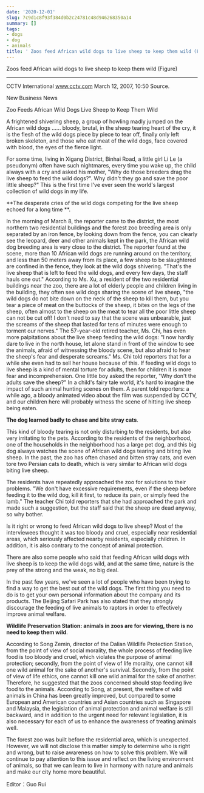 ```yaml
---
date: '2020-12-01'
slug: 7c9d1c8f93f384d0b2c24781c48d946268350a14
summary: []
tags:
- dogs
- dog
- animals
title: ' Zoos feed African wild dogs to live sheep to keep them wild (Figure) '
---
```


 Zoos feed African wild dogs to live sheep to keep them wild (Figure)  

* * * *

CCTV International www.cctv.com March 12, 2007, 10:50 Source.

New Business News

Zoo Feeds African Wild Dogs Live Sheep to Keep Them Wild

A frightened shivering sheep, a group of howling madly jumped on the African wild dogs ...... bloody, brutal, in the sheep tearing heart of the cry, it is the flesh of the wild dogs piece by piece to tear off, finally only left broken skeleton, and those who eat meat of the wild dogs, face covered with blood, the eyes of the fierce light.

For some time, living in Xigang District, Binhai Road, a little girl Li Le (a pseudonym) often have such nightmares, every time you wake up, the child always with a cry and asked his mother, "Why do those breeders drag the live sheep to feed the wild dogs?". Why didn't they go and save the poor little sheep?" This is the first time I've ever seen the world's largest collection of wild dogs in my life.

**The desperate cries of the wild dogs competing for the live sheep echoed for a long time **.

In the morning of March 8, the reporter came to the district, the most northern two residential buildings and the forest zoo breeding area is only separated by an iron fence, by looking down from the fence, you can clearly see the leopard, deer and other animals kept in the park, the African wild dog breeding area is very close to the district. The reporter found at the scene, more than 10 African wild dogs are running around on the territory, and less than 50 meters away from its place, a few sheep to be slaughtered are confined in the fence, they look at the wild dogs shivering. "That's the live sheep that is left to feed the wild dogs, and every few days, the staff hauls one out." According to Ms. Xu, a resident of the two residential buildings near the zoo, there are a lot of elderly people and children living in the building, they often see wild dogs sharing the scene of live sheep, "the wild dogs do not bite down on the neck of the sheep to kill them, but you tear a piece of meat on the buttocks of the sheep, it bites on the legs of the sheep, often almost to the sheep on the meat to tear all the poor little sheep can not be cut off! I don't need to say that the scene was unbearable, just the screams of the sheep that lasted for tens of minutes were enough to torment our nerves." The 57-year-old retired teacher, Ms. Chi, has even more palpitations about the live sheep feeding the wild dogs: "I now hardly dare to live in the north house, let alone stand in front of the window to see the animals, afraid of witnessing the bloody scene, but also afraid to hear the sheep's fear and desperate screams." Ms. Chi told reporters that for a while she even had to sell her house because of this. If feeding wild dogs to live sheep is a kind of mental torture for adults, then for children it is more fear and incomprehension. One little boy asked the reporter, "Why don't the adults save the sheep?" In a child's fairy tale world, it's hard to imagine the impact of such animal hunting scenes on them. A parent told reporters: a while ago, a bloody animated video about the film was suspended by CCTV, and our children here will probably witness the scene of hitting live sheep being eaten.

**The dog learned badly to chase and bite stray cats**.

This kind of bloody tearing is not only disturbing to the residents, but also very irritating to the pets. According to the residents of the neighborhood, one of the households in the neighborhood has a large pet dog, and this big dog always watches the scene of African wild dogs tearing and biting live sheep.
In the past, the zoo has often chased and bitten stray cats, and even tore two Persian cats to death, which is very similar to African wild dogs biting live sheep.

The residents have repeatedly approached the zoo for solutions to their problems. "We don't have excessive requirements, even if the sheep before feeding it to the wild dog, kill it first, to reduce its pain, or simply feed the lamb." The teacher Chi told reporters that she had approached the park and made such a suggestion, but the staff said that the sheep are dead anyway, so why bother.



Is it right or wrong to feed African wild dogs to live sheep? Most of the interviewees thought it was too bloody and cruel, especially near residential areas, which seriously affected nearby residents, especially children. In addition, it is also contrary to the concept of animal protection.

There are also some people who said that feeding African wild dogs with live sheep is to keep the wild dogs wild, and at the same time, nature is the prey of the strong and the weak, no big deal.

In the past few years, we've seen a lot of people who have been trying to find a way to get the best out of the wild dogs. The first thing you need to do is to get your own personal information about the company and its products. The Beijing Safari Park has also stated that they strongly discourage the feeding of live animals to raptors in order to effectively improve animal welfare.

**Wildlife Preservation Station: animals in zoos are for viewing, there is no need to keep them wild**.

According to Song Zemin, director of the Dalian Wildlife Protection Station, from the point of view of social morality, the whole process of feeding live food is too bloody and cruel, which violates the purpose of animal protection; secondly, from the point of view of life morality, one cannot kill one wild animal for the sake of another's survival. Secondly, from the point of view of life ethics, one cannot kill one wild animal for the sake of another. Therefore, he suggested that the zoos concerned should stop feeding live food to the animals.
According to Song, at present, the welfare of wild animals in China has been greatly improved, but compared to some European and American countries and Asian countries such as Singapore and Malaysia, the legislation of animal protection and animal welfare is still backward, and in addition to the urgent need for relevant legislation, it is also necessary for each of us to enhance the awareness of treating animals well.

The forest zoo was built before the residential area, which is unexpected. However, we will not disclose this matter simply to determine who is right and wrong, but to raise awareness on how to solve this problem. We will continue to pay attention to this issue and reflect on the living environment of animals, so that we can learn to live in harmony with nature and animals and make our city home more beautiful.

Editor：Guo Rui

 
        